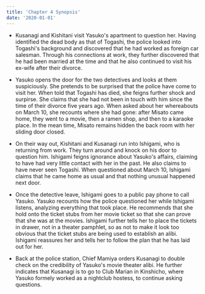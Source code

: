 ```yaml
---
title: 'Chapter 4 Synopsis'
date: '2020-01-01'
---
```


- Kusanagi and Kishitani visit Yasuko's apartment to question her. Having identified the dead body as that of Togashi, the police looked into Togashi's background and discovered that he had worked as foreign car salesman. Through his connections at work, they further discovered that he had been married at the time and that he also continued to visit his ex-wife after their divorce.

- Yasuko opens the door for the two detectives and looks at them suspiciously. She pretends to be surprised that the police have come to visit her. When told that Togashi has died, she feigns further shock and surpirse. She claims that she had not been in touch with him since the time of their divorce five years ago. When asked about her whereabouts on March 10, she recounts where she had gone: after Misato came home, they went to a movie, then a ramen shop, and then to a karaoke place. In the mean time, Misato remains hidden the back room with her sliding door closed.

- On their way out, Kishitani and Kusanagi run into Ishigami, who is returning from work. They turn around and knock on his door to question him. Ishigami feigns ignorance about Yasuko's affairs, claiming to have had very little contact with her in the past. He also claims to have never seen Togashi. When questioned about March 10, Ishigami claims that he came home as usual and that nothing unusual happened next door.

- Once the detective leave, Ishigami goes to a public pay phone to call Yasuko. Yasuko recounts how the police questioned her while Ishigami listens, analyzing everything that took place. He recommends that she hold onto the ticket stubs from her movie ticket so that she can prove that she was at the movies. Ishigami further tells her to place the tickets in drawer, not in a theater pamphlet, so as not to make it look too obvious that the ticket stubs are being used to establish an alibi. Ishigami reassures her and tells her to follow the plan that he has laid out for her.

- Back at the police station, Chief Mamiya orders Kusanagi to double check on the credibility of Yasuko's movie theater alibi. He further indicates that Kusanagi is to go to Club Marian in Kinshicho, where Yasuko formely worked as a nightclub hostess, to continue asking questions.
